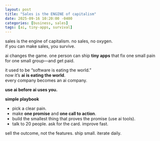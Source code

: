 ```yaml
---
layout: post
title: "Sales is the ENGINE of capitalism"
date: 2025-09-16 10:20:00 -0400
categories: [business, sales]
tags: [ai, tiny-apps, survival]
---
```


sales is the engine of capitalism. no sales, no oxygen.  
if you can make sales, you survive.

ai changes the game. one person can ship **tiny apps** that fix one small pain for one small group—and get paid.

it used to be “software is eating the world.”  
now it’s **ai is eating the world**.  
every company becomes an ai company.

**use ai before ai uses you.**

**simple playbook**
- pick a clear pain.
- make **one promise** and **one call to action**.
- build the smallest thing that proves the promise (use ai tools).
- talk to 20 people. ask for the card. improve fast.

sell the outcome, not the features. ship small. iterate daily.
